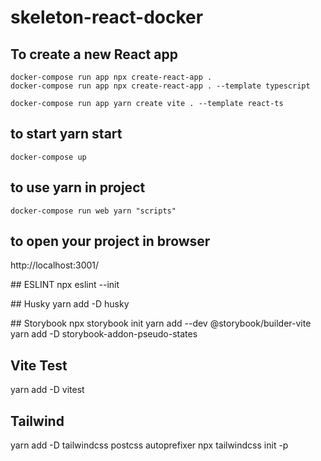 # skeleton-react-docker

## To create a new React app
```
docker-compose run app npx create-react-app .
docker-compose run app npx create-react-app . --template typescript

docker-compose run app yarn create vite . --template react-ts
```

## to start yarn start
```
docker-compose up
```

## to use yarn in project
```
docker-compose run web yarn "scripts"
```

## to open your project in browser
http://localhost:3001/



## ESLINT
npx eslint --init

## Husky
yarn add -D husky

## Storybook
npx storybook init
yarn add --dev @storybook/builder-vite
yarn add -D storybook-addon-pseudo-states


## Vite Test
yarn add -D vitest

## Tailwind
yarn add -D tailwindcss postcss autoprefixer
npx tailwindcss init -p
